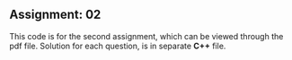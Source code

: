 ## Assignment: 02

This code is for the second assignment, which can be viewed through the pdf file. Solution for each question, is in separate **C++** file.
